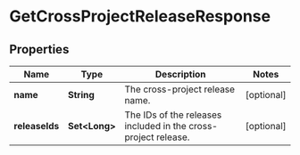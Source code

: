 

# GetCrossProjectReleaseResponse


## Properties

| Name | Type | Description | Notes |
|------------ | ------------- | ------------- | -------------|
|**name** | **String** | The cross-project release name. |  [optional] |
|**releaseIds** | **Set&lt;Long&gt;** | The IDs of the releases included in the cross-project release. |  [optional] |



